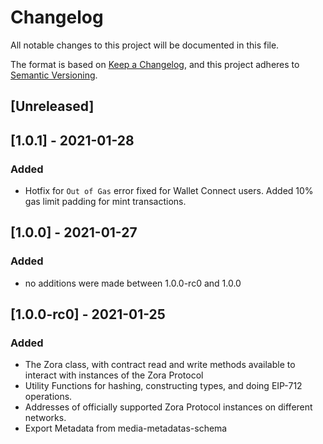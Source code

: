 # Changelog

All notable changes to this project will be documented in this file.

The format is based on [Keep a Changelog](https://keepachangelog.com/en/1.0.0/),
and this project adheres to [Semantic Versioning](https://semver.org/spec/v2.0.0.html).

## [Unreleased]

## [1.0.1] - 2021-01-28

### Added

- Hotfix for `Out of Gas` error fixed for Wallet Connect users. Added 10% gas limit padding for mint transactions.

## [1.0.0] - 2021-01-27

### Added

- no additions were made between 1.0.0-rc0 and 1.0.0

## [1.0.0-rc0] - 2021-01-25

### Added

- The Zora class, with contract read and write methods available to interact with instances of the Zora Protocol
- Utility Functions for hashing, constructing types, and doing EIP-712 operations.
- Addresses of officially supported Zora Protocol instances on different networks.
- Export Metadata from media-metadatas-schema
